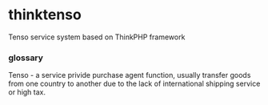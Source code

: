# thinktenso
Tenso service system based on ThinkPHP framework

### glossary
Tenso - a service privide purchase agent function, usually transfer goods from 
one country to another due to the lack of international shipping service or 
high tax.
